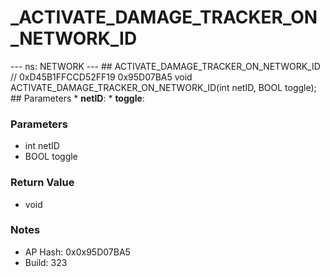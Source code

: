 # _ACTIVATE_DAMAGE_TRACKER_ON_NETWORK_ID

--- ns: NETWORK --- ## ACTIVATE_DAMAGE_TRACKER_ON_NETWORK_ID  // 0xD45B1FFCCD52FF19 0x95D07BA5 void ACTIVATE_DAMAGE_TRACKER_ON_NETWORK_ID(int netID, BOOL toggle);   ## Parameters * **netID**: * **toggle**:

### Parameters
* int netID
* BOOL toggle

### Return Value
* void

### Notes
* AP Hash: 0x0x95D07BA5
* Build: 323

